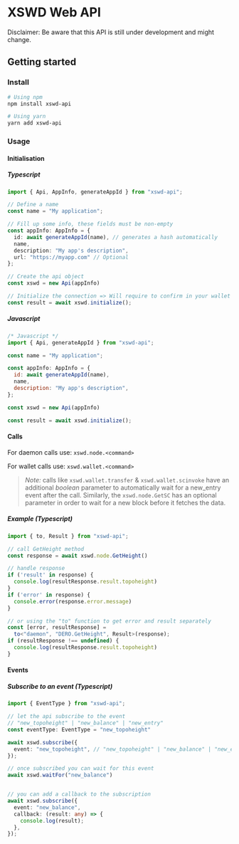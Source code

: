 # XSWD Web API
Disclaimer: Be aware that this API is still under development and might change.
## Getting started

### Install

```sh
# Using npm
npm install xswd-api
```
```sh
# Using yarn
yarn add xswd-api
```

### Usage
#### Initialisation
##### Typescript
```ts
import { Api, AppInfo, generateAppId } from "xswd-api";

// Define a name
const name = "My application";

// Fill up some info, these fields must be non-empty
const appInfo: AppInfo = {
  id: await generateAppId(name), // generates a hash automatically
  name,
  description: "My app's description",
  url: "https://myapp.com" // Optional
};

// Create the api object
const xswd = new Api(appInfo)

// Initialize the connection => Will require to confirm in your wallet
const result = await xswd.initialize();
```
##### Javascript
```js
/* Javascript */
import { Api, generateAppId } from "xswd-api";

const name = "My application";

const appInfo: AppInfo = {
  id: await generateAppId(name),
  name,
  description: "My app's description",
};

const xswd = new Api(appInfo)

const result = await xswd.initialize();
```

#### Calls

For daemon calls use: `xswd.node.<command>`

For wallet calls use: `xswd.wallet.<command>`

>*Note:* calls like `xswd.wallet.transfer` & `xswd.wallet.scinvoke` have an additional *boolean* parameter to automatically wait for a new_entry event after the call.
>Similarly, the `xswd.node.GetSC` has an optional parameter in order to wait for a new block before it fetches the data.

##### Example (Typescript)
```ts
import { to, Result } from "xswd-api";

// call GetHeight method
const response = await xswd.node.GetHeight()

// handle response
if ('result' in response) {
  console.log(resultResponse.result.topoheight)
}
if ('error' in response) {
  console.error(response.error.message)
}

// or using the "to" function to get error and result separately
const [error, resultResponse] = 
  to<"daemon", "DERO.GetHeight", Result>(response);
if (resultResponse !== undefined) {
  console.log(resultResponse.result.topoheight)
}
```

#### Events

##### Subscribe to an event (Typescript)

```ts
import { EventType } from "xswd-api";

// let the api subscribe to the event 
// "new_topoheight" | "new_balance" | "new_entry"
const eventType: EventType = "new_topoheight" 

await xswd.subscribe({
  event: "new_topoheight", // "new_topoheight" | "new_balance" | "new_entry"
});

// once subscribed you can wait for this event
await xswd.waitFor("new_balance")


// you can add a callback to the subscription
await xswd.subscribe({
  event: "new_balance",
  callback: (result: any) => {
    console.log(result);
  },
});
```